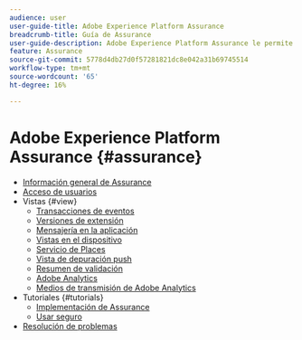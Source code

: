 ```yaml
---
audience: user
user-guide-title: Adobe Experience Platform Assurance
breadcrumb-title: Guía de Assurance
user-guide-description: Adobe Experience Platform Assurance le permite inspeccionar, comprobar, simular y validar cómo recopila datos o sirve experiencias en sus aplicaciones móviles.
feature: Assurance
source-git-commit: 5778d4db27d0f57281821dc8e042a31b69745514
workflow-type: tm+mt
source-wordcount: '65'
ht-degree: 16%

---
```



# Adobe Experience Platform Assurance {#assurance}

- [Información general de Assurance](./home.md)
- [Acceso de usuarios](./user-access.md)
- Vistas {#view}
   - [Transacciones de eventos](./views/event-transactions.md)
   - [Versiones de extensión](./views/extension-versions.md)
   - [Mensajería en la aplicación](./views/in-app-messaging.md)
   - [Vistas en el dispositivo](./views/on-device-views.md)
   - [Servicio de Places](./views/places-service.md)
   - [Vista de depuración push](./views/push-debug-view.md)
   - [Resumen de validación](./views/validation-summary.md)
   - [Adobe Analytics](./views/adobe-analytics.md)
   - [Medios de transmisión de Adobe Analytics](./views/adobe-analytics-streaming-media.md)
- Tutoriales {#tutorials}
   - [Implementación de Assurance](./tutorials/implement-assurance.md)
   - [Usar seguro](./tutorials/using-assurance.md)
- [Resolución de problemas](./troubleshooting.md)